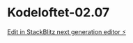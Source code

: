 # Kodeloftet-02.07

[Edit in StackBlitz next generation editor ⚡️](https://stackblitz.com/~/github.com/FabAlien/Kodeloftet-02.07)